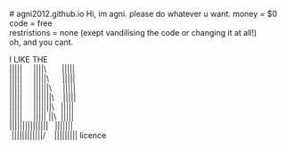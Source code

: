 #&nbsp;agni2012.github.io
Hi,&nbsp;im&nbsp;agni.&nbsp;please&nbsp;do&nbsp;whatever&nbsp;u&nbsp;want.
money&nbsp;=&nbsp;$0&nbsp;
code&nbsp;=&nbsp;free
restristions&nbsp;=&nbsp;none&nbsp;(exept&nbsp;vandilising&nbsp;the&nbsp;code&nbsp;or&nbsp;changing&nbsp;it&nbsp;at&nbsp;all!)
oh,&nbsp;and&nbsp;you&nbsp;cant.


I&nbsp;LIKE&nbsp;THE
<br>
|||||&nbsp;&nbsp;&nbsp;&nbsp;&nbsp;||||\ &nbsp;&nbsp;&nbsp;&nbsp;&nbsp;&nbsp;|||||<br>
|||||&nbsp;&nbsp;&nbsp;&nbsp;&nbsp;|||||\ &nbsp;&nbsp;&nbsp;&nbsp;&nbsp;|||||<br>
|||||&nbsp;&nbsp;&nbsp;&nbsp;&nbsp;||||||\ &nbsp;&nbsp;&nbsp;&nbsp;|||||<br>
|||||&nbsp;&nbsp;&nbsp;&nbsp;&nbsp;|||||||\ &nbsp;&nbsp;&nbsp;|||||<br>
|||||&nbsp;&nbsp;&nbsp;&nbsp;&nbsp;|||||\||\ &nbsp;&nbsp;|||||<br>
|||||&nbsp;&nbsp;&nbsp;&nbsp;&nbsp;|||||&nbsp;\||\ &nbsp;|||||<br>
||||||||||||||| &nbsp;&nbsp;\||\|||||<br>
&nbsp;\||||||||||||/ &nbsp;&nbsp;&nbsp;\|||||||||&nbsp;licence<br>
